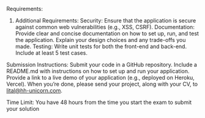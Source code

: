 Requirements:


1. Additional Requirements:
Security: Ensure that the application is secure against common web vulnerabilities (e.g., XSS, CSRF).
Documentation: Provide clear and concise documentation on how to set up, run, and test the application. Explain your design choices and any trade-offs you made.
Testing: Write unit tests for both the front-end and back-end. Include at least 5 test cases.

Submission Instructions:
Submit your code in a GitHub repository.
Include a README.md with instructions on how to set up and run your application.
Provide a link to a live demo of your application (e.g., deployed on Heroku, Vercel).
When you’re done, please send your project, along with your CV, to lital@hh-unicorn.com.

Time Limit:
You have 48 hours from the time you start the exam to submit your solution
